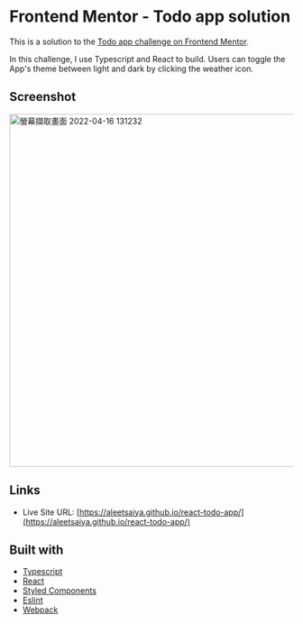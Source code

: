# Frontend Mentor - Todo app solution

This is a solution to the [Todo app challenge on Frontend Mentor](https://www.frontendmentor.io/challenges/todo-app-Su1_KokOW). 

In this challenge, I use Typescript and React to build. Users can toggle the App's theme between light and dark by clicking the weather icon.

## Screenshot

<img width="626" alt="螢幕擷取畫面 2022-04-16 131232" src="https://user-images.githubusercontent.com/67775387/163662572-c6595915-7a7a-43e0-85cc-1bc0bb29fd3e.png">


## Links

- Live Site URL: [https://aleetsaiya.github.io/react-todo-app/](https://aleetsaiya.github.io/react-todo-app/)

## Built with

- [Typescript](https://www.typescriptlang.org/)
- [React](https://reactjs.org/)
- [Styled Components](https://styled-components.com/)
- [Eslint](https://eslint.org/)
- [Webpack](https://webpack.js.org/)